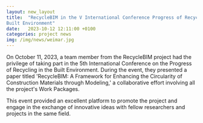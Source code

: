 ```yaml
---
layout: new_layout
title:  "RecycleBIM in the V International Conference Progress of Recycling in the 
Built Environment"
date:   2023-10-12 12:11:00 +0100 
categories: project news
img: /img/news/weimar.jpg
---
```



On October 11, 2023, a team member from the RecycleBIM project had the privilege of taking part in the 5th International Conference on the Progress of Recycling in the Built Environment. During the event, they presented a paper titled 'RecycleBIM: A Framework for Enhancing the Circularity of Construction Materials through Modeling,' a collaborative effort involving all the project's Work Packages.

This event provided an excellent platform to promote the project and engage in the exchange of innovative ideas with fellow researchers and projects in the same field.

